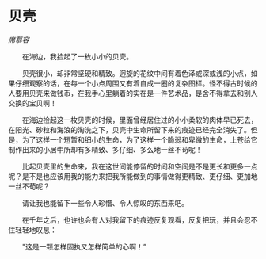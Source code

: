 # 贝壳

*席慕容*

　　在海边，我捡起了一枚小小的贝壳。

　　贝壳很小，却非常坚硬和精致。迥旋的花纹中间有着色泽或深或浅的小点，如果仔细观察的话，在每一个小点周围又有着自成一圈的复杂图样。怪不得古时候的人要用贝壳来做钱币，在我手心里躺着的实在是一件艺术品，是舍不得拿去和别人交换的宝贝啊！

　　在海边捡起这一枚贝壳的时候，里面曾经居住过的小小柔软的肉体早已死去，在阳光、砂粒和海浪的淘洗之下，贝壳中生命所留下来的痕迹已经完全消失了。但是，为了这样一个短暂和细小的生命，为了这样一个脆弱和卑微的生命，上苍给它制作出来的小居中所却有多精致、多仔细、多么地一丝不苟呢！

　　比起贝壳里的生命来，我在这世间能停留的时间和空间是不是更长和更多一点呢？是不是也应该用我的能力来把我所能做到的事情做得更精致、更仔细、更加地一丝不苟呢？

　　请让我也能留下一些令人珍惜、令人惊叹的东西来吧。

　　在千年之后，也许也会有人对我留下的痕迹反复观看，反复把玩，并且会忍不住轻轻地叹息：

　　"这是一颗怎样固执又怎样简单的心啊！”
